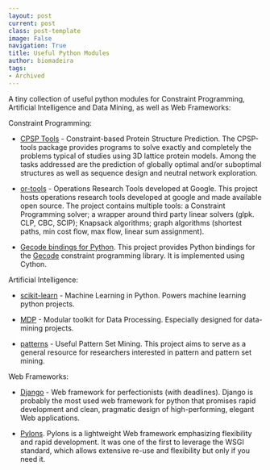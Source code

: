 ```yaml
---
layout: post
current: post
class: post-template
image: False
navigation: True
title: Useful Python Modules
author: biomadeira
tags:
- Archived
---
```


A tiny collection of useful python modules for Constraint Programming, Artificial Intelligence and Data Mining, 
as well as Web Frameworks:

Constraint Programming:

* [CPSP Tools](http://cpsp.informatik.uni-freiburg.de:8080/index.jsp) - Constraint-based Protein Structure Prediction. 
The CPSP-tools package provides programs to solve exactly and completely the problems typical of studies using 3D 
lattice protein models. Among the tasks addressed are the prediction of globally optimal and/or suboptimal 
structures as well as sequence design and neutral network exploration.

* [or-tools](http://code.google.com/p/or-tools/) - Operations Research Tools developed at Google. This project hosts 
operations research tools developed at google and made available open source. The project contains multiple tools: 
a Constraint Programming solver; a wrapper around third party linear solvers (glpk. CLP, CBC, SCIP); 
Knapsack algorithms; graph algorithms (shortest paths, min cost flow, max flow, linear sum assignment).

* [Gecode bindings for Python](https://launchpad.net/gecode-python ). This project provides Python bindings for 
the [Gecode](http://www.gecode.org/) constraint programming library. It is implemented using Cython. 

Artificial Intelligence:

* [scikit-learn](http://scikit-learn.sourceforge.net/stable/) - Machine Learning in Python. Powers machine 
learning python projects.

* [MDP](http://mdp-toolkit.sourceforge.net/) - Modular toolkit for Data Processing. Especially designed for 
data-mining projects.

* [patterns](http://usefulpatterns.org/msop/index.php?p=patterns) - Useful Pattern Set Mining. 
This project aims to serve as a general resource for researchers interested in pattern and pattern set mining.


Web Frameworks:

* [Django](http://wiki.python.org/moin/Django) - Web framework for perfectionists (with deadlines). Django is 
probably the most used web framework for python that promises rapid development and clean, pragmatic design of 
high-performing, elegant Web applications.

* [Pylons](http://www.pylonsproject.org/). Pylons is a lightweight Web framework emphasizing flexibility and
rapid development. It was one of the first to leverage the WSGI standard, which allows extensive re-use and 
flexibility but only if you need it. 

